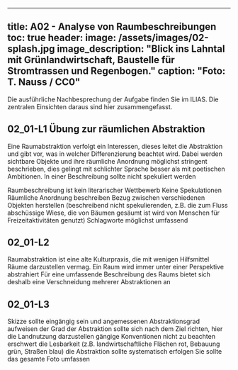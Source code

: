 
---
title: A02 - Analyse von Raumbeschreibungen
toc: true
header:
  image: /assets/images/02-splash.jpg
  image_description: "Blick ins Lahntal mit Grünlandwirtschaft, Baustelle für Stromtrassen und Regenbogen."
  caption: "Foto: T. Nauss / CC0"
---

Die ausführliche Nachbesprechung der Aufgabe finden Sie im ILIAS. Die zentralen Einsichten daraus sind hier zusammengefasst. 

## 02_01-L1 Übung zur räumlichen Abstraktion

Eine Raumabstraktion verfolgt ein Interessen, dieses leitet die Abstraktion und gibt vor, was in welcher Differenzierung beachtet wird. Dabei werden sichtbare Objekte und ihre räumliche Anordnung möglichst stringent beschrieben, dies gelingt mit schlichter Sprache besser als mit poetischen Ambitionen. In einer Beschreibung sollte nicht spekuliert werden 



Raumbeschreibung ist kein literarischer Wettbewerb
Keine Spekulationen
Räumliche Anordnung beschreiben
Bezug zwischen verschiedenen Objekten herstellen (beschreibend nicht spekulierenden, z.B. die zum Fluss abschüssige Wiese, die von Bäumen gesäumt ist wird von Menschen für Freizeitaktivitäten genutzt)
Schlagworte möglichst umfassend

## 02_01-L2

Raumabstraktion ist eine alte Kulturpraxis, die mit wenigen Hilfsmittel Räume darzustellen vermag.
Ein Raum wird immer unter einer Perspektive abstrahiert
Für eine umfassende Beschreibung des Raums bietet sich deshalb eine Verschneidung mehrerer Abstraktionen an 


## 02_01-L3

Skizze sollte eingängig sein und angemessenen Abstraktionsgrad aufweisen
der Grad der Abstraktion sollte sich nach dem Ziel richten, hier die Landnutzung darzustellen
gängige Konventionen nicht zu beachten erschwert die Lesbarkeit (z.B. landwirtschaftliche Flächen rot, Bebauung grün, Straßen blau)
die Abstraktion sollte systematisch erfolgen
Sie sollte das gesamte Foto umfassen


